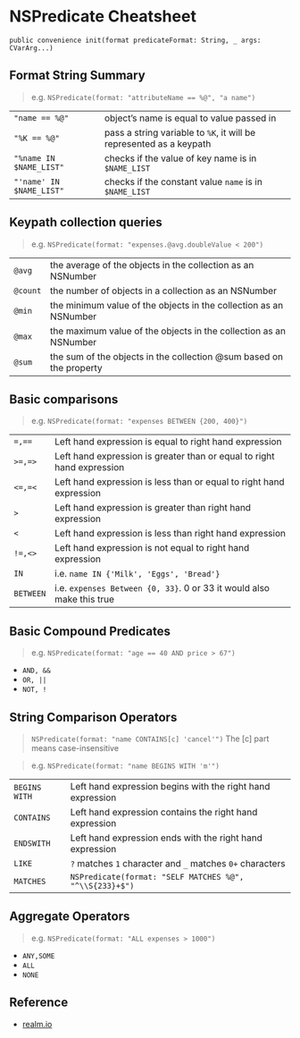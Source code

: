 # NSPredicate Cheatsheet

`public convenience init(format predicateFormat: String, _ args: CVarArg...)`

## Format String Summary

> e.g. `NSPredicate(format: "attributeName == %@", "a name")`

|                          |                                                                     |
| ------------------------ | ------------------------------------------------------------------- |
| `"name == %@"`           | object’s name is equal to value passed in                           |
| `"%K == %@"`             | pass a string variable to `%K`, it will be represented as a keypath |
| `"%name IN $NAME_LIST"`  | checks if the value of key name is in `$NAME_LIST`                  |
| `"'name' IN $NAME_LIST"` | checks if the constant value `name` is in `$NAME_LIST`              |

## Keypath collection queries

> e.g. `NSPredicate(format: "expenses.@avg.doubleValue < 200")`

|          |                                                                     |
| -------- | ------------------------------------------------------------------- |
| `@avg`   | the average of the objects in the collection as an NSNumber         |
| `@count` | the number of objects in a collection as an NSNumber                |
| `@min`   | the minimum value of the objects in the collection as an NSNumber   |
| `@max`   | the maximum value of the objects in the collection as an NSNumber   |
| `@sum`   | the sum of the objects in the collection @sum based on the property |

## Basic comparisons

> e.g. `NSPredicate(format: "expenses BETWEEN {200, 400}")`

|           |                                                                        |
| --------- | ---------------------------------------------------------------------- |
| `=,==`    | Left hand expression is equal to right hand expression                 |
| `>=,=>`   | Left hand expression is greater than or equal to right hand expression |
| `<=,=<`   | Left hand expression is less than or equal to right hand expression    |
| `>`       | Left hand expression is greater than right hand expression             |
| `<`       | Left hand expression is less than right hand expression                |
| `!=,<>`   | Left hand expression is not equal to right hand expression             |
| `IN`      | i.e. `name IN {'Milk', 'Eggs', 'Bread'}`                               |
| `BETWEEN` | i.e. `expenses Between {0, 33}`. 0 or 33 it would also make this true  |

## Basic Compound Predicates

> e.g. `NSPredicate(format: "age == 40 AND price > 67")`

- `AND, &&`
- `OR, ||`
- `NOT, !`

## String Comparison Operators

> `NSPredicate(format: "name CONTAINS[c] 'cancel'")` The [c] part means case-insensitive

> e.g. `NSPredicate(format: "name BEGINS WITH 'm'")`

|               |                                                            |
| ------------- | ---------------------------------------------------------- |
| `BEGINS WITH` | Left hand expression begins with the right hand expression |
| `CONTAINS`    | Left hand expression contains the right hand expression    |
| `ENDSWITH`    | Left hand expression ends with the right hand expression   |
| `LIKE`        | `?` matches `1` character and `_` matches `0+` characters  |
| `MATCHES`     | `NSPredicate(format: "SELF MATCHES %@", "^\\S{233}+$")`    |

## Aggregate Operators

> e.g. `NSPredicate(format: "ALL expenses > 1000")`

- `ANY,SOME`
- `ALL`
- `NONE`

## Reference

- [realm.io](https://academy.realm.io/posts/nspredicate-cheatsheet/)
